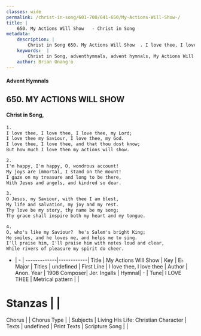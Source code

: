 ```yaml
---
classes: wide
permalink: /christ-in-song/601-700/641-650/My-Actions-Will-Show-/
title: |
    650. My Actions Will Show   - Christ in Song
metadata:
    description: |
        Christ in Song 650. My Actions Will Show  . I love thee, I love thee, I love thee, my Lord; I love thee my Saviour, I love thee, my God. I love thee, I love thee, and that thou dost know; But how much I love then my actions will show.
    keywords:  |
        Christ in Song, adventhymnals, advent hymnals, My Actions Will Show  , I love thee, I love thee. 
    author: Brian Onang'o
---
```


#### Advent Hymnals
## 650. MY ACTIONS WILL SHOW  
####  Christ in Song,

```txt
1.
I love thee, I love thee, I love thee, my Lord;
I love thee my Saviour, I love thee, my God.
I love thee, I love thee, and that thou dost know;
But how much I love then my actions will show.

2.
I'm happy, I'm happy, O, wondrous account!
My joys are immortal, I stand on the mount!
I gaze on my treasure and long to be there,
With Jesus and angels, and kindred so dear.

3.
O Jesus, my Saviour, with thee I am blest,
My life and salvation, my joy and my rest.
Thy love be my story, thy name be my song;
Thy grace shall inspire both my heart and my tongue.

4.
O, who's like my Saviour?  he's Salem's bright King;
He smiles, and he loves me, and helps me to sing.
I'll praise him, I'll praise him with notes loud and clear,
While rivers of pleasure my spirit do cheer.

```

- |   -  |
-------------|------------|
Title | My Actions Will Show   |
Key | E♭ Major |
Titles | undefined |
First Line | I love thee, I love thee |
Author | Anon.
Year | 1908
Composer| Jer. Ingalls |
Hymnal|  - |
Tune| I LOVE THEE |
Metrical pattern | |
# Stanzas |  |
Chorus |  |
Chorus Type |  |
Subjects | Living His Life: Christian Character |
Texts | undefined |
Print Texts | 
Scripture Song |  |
    
